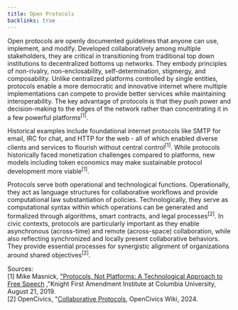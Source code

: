 ```yaml
---
title: Open Protocols
backlinks: true
---
```


Open protocols are openly documented guidelines that anyone can use, implement, and modify. Developed collaboratively among multiple stakeholders, they are critical in transitioning from traditional top down institutions to decentralized bottoms up networks. They embody principles of non-rivalry, non-enclosability, self-determination, stigmergy, and composability. Unlike centralized platforms controlled by single entities, protocols enable a more democratic and innovative internet where multiple implementations can compete to provide better services while maintaining interoperability. The key advantage of protocols is that they push power and decision-making to the edges of the network rather than concentrating it in a few powerful platforms<sup>[1]</sup>.

Historical examples include foundational internet protocols like SMTP for email, IRC for chat, and HTTP for the web - all of which enabled diverse clients and services to flourish without central control<sup>[1]</sup>. While protocols historically faced monetization challenges compared to platforms, new models including token economics may make sustainable protocol development more viable<sup>[1]</sup>. 

Protocols serve both operational and technological functions. Operationally, they act as language structures for collaborative workflows and provide computational law substantiation of policies. Technologically, they serve as computational syntax within which operations can be generated and formalized through algorithms, smart contracts, and legal processes<sup>[2]</sup>. In civic contexts, protocols are particularly important as they enable asynchronous (across-time) and remote (across-space) collaboration, while also reflecting synchronized and locally present collaborative behaviors. They provide essential processes for synergistic alignment of organizations around shared objectives<sup>[2]</sup>.

Sources:<br/>
[1] Mike Masnick, <a href="https://knightcolumbia.org/content/protocols-not-platforms-a-technological-approach-to-free-speech" target="_blank">"Protocols, Not Platforms: A Technological Approach to Free Speech</a> ,"Knight First Amendment Institute at Columbia University, August 21, 2019.<br/>
[2] OpenCivics, "<a href="https://knightcolumbia.org/content/protocols-not-platforms-a-technological-approach-to-free-speech" target="_blank">Collaborative Protocols</a>, OpenCivics Wiki, 2024.